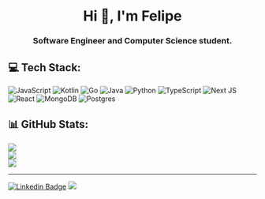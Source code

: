 <h1 align="center">Hi 👋, I'm Felipe</h1>  

<h3 align="center">Software Engineer and Computer Science student.</h3>


## 💻 Tech Stack:
![JavaScript](https://img.shields.io/badge/javascript-%23323330.svg?style=for-the-badge&logo=javascript&logoColor=%23F7DF1E) ![Kotlin](https://img.shields.io/badge/kotlin-%230095D5.svg?style=for-the-badge&logo=kotlin&logoColor=white) ![Go](https://img.shields.io/badge/go-%2300ADD8.svg?style=for-the-badge&logo=go&logoColor=white) ![Java](https://img.shields.io/badge/java-%23ED8B00.svg?style=for-the-badge&logo=java&logoColor=white) ![Python](https://img.shields.io/badge/python-3670A0?style=for-the-badge&logo=python&logoColor=ffdd54) ![TypeScript](https://img.shields.io/badge/typescript-%23007ACC.svg?style=for-the-badge&logo=typescript&logoColor=white) ![Next JS](https://img.shields.io/badge/Next-black?style=for-the-badge&logo=next.js&logoColor=white) ![React](https://img.shields.io/badge/react-%2320232a.svg?style=for-the-badge&logo=react&logoColor=%2361DAFB) ![MongoDB](https://img.shields.io/badge/MongoDB-%234ea94b.svg?style=for-the-badge&logo=mongodb&logoColor=white) ![Postgres](https://img.shields.io/badge/postgres-%23316192.svg?style=for-the-badge&logo=postgresql&logoColor=white)

## 📊 GitHub Stats:
![](https://github-readme-stats.vercel.app/api?username=felipeguilherme&theme=default&hide_border=true&include_all_commits=false&count_private=false)<br/>
![](https://github-readme-streak-stats.herokuapp.com/?user=felipeguilherme&theme=default&hide_border=true)<br/>
![](https://github-readme-stats.vercel.app/api/top-langs/?username=felipeguilherme&theme=default&hide_border=true&include_all_commits=false&count_private=false&layout=compact)





 
 
---
[![Linkedin Badge](https://img.shields.io/badge/-Felipe%20Guilherme%20-blue?style=for-the-badge&logo=Linkedin&logoColor=white&link=https://www.linkedin.com/in/felipe-guilherme/)](https://www.linkedin.com/in/felipe-guilherme/)
[![](https://visitcount.itsvg.in/api?id=felipeguilherme&icon=0&color=0)](https://visitcount.itsvg.in)


